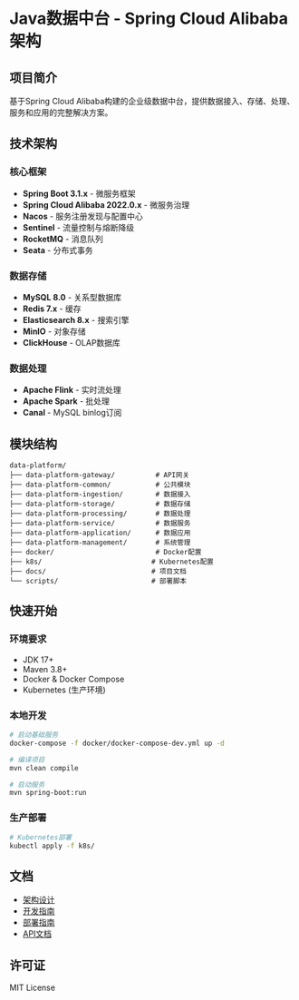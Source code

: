 # Java数据中台 - Spring Cloud Alibaba架构

## 项目简介

基于Spring Cloud Alibaba构建的企业级数据中台，提供数据接入、存储、处理、服务和应用的完整解决方案。

## 技术架构

### 核心框架
- **Spring Boot 3.1.x** - 微服务框架
- **Spring Cloud Alibaba 2022.0.x** - 微服务治理
- **Nacos** - 服务注册发现与配置中心
- **Sentinel** - 流量控制与熔断降级
- **RocketMQ** - 消息队列
- **Seata** - 分布式事务

### 数据存储
- **MySQL 8.0** - 关系型数据库
- **Redis 7.x** - 缓存
- **Elasticsearch 8.x** - 搜索引擎
- **MinIO** - 对象存储
- **ClickHouse** - OLAP数据库

### 数据处理
- **Apache Flink** - 实时流处理
- **Apache Spark** - 批处理
- **Canal** - MySQL binlog订阅

## 模块结构

```
data-platform/
├── data-platform-gateway/          # API网关
├── data-platform-common/           # 公共模块
├── data-platform-ingestion/        # 数据接入
├── data-platform-storage/          # 数据存储
├── data-platform-processing/       # 数据处理
├── data-platform-service/          # 数据服务
├── data-platform-application/      # 数据应用
├── data-platform-management/       # 系统管理
├── docker/                         # Docker配置
├── k8s/                           # Kubernetes配置
├── docs/                          # 项目文档
└── scripts/                       # 部署脚本
```

## 快速开始

### 环境要求
- JDK 17+
- Maven 3.8+
- Docker & Docker Compose
- Kubernetes (生产环境)

### 本地开发
```bash
# 启动基础服务
docker-compose -f docker/docker-compose-dev.yml up -d

# 编译项目
mvn clean compile

# 启动服务
mvn spring-boot:run
```

### 生产部署
```bash
# Kubernetes部署
kubectl apply -f k8s/
```

## 文档

- [架构设计](docs/architecture.md)
- [开发指南](docs/development.md)
- [部署指南](docs/deployment.md)
- [API文档](docs/api.md)

## 许可证

MIT License